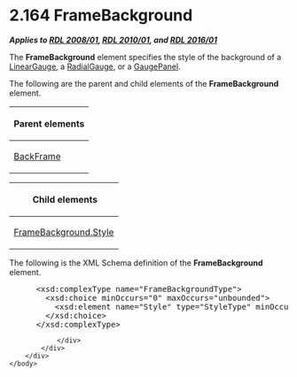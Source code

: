 <html dir="LTR" xmlns:mshelp="http://msdn.microsoft.com/mshelp" xmlns:ddue="http://ddue.schemas.microsoft.com/authoring/2003/5" xmlns:xlink="http://www.w3.org/1999/xlink" xmlns:tool="http://www.microsoft.com/tooltip">
    <head>
        <meta http-equiv="Content-Type" content="text/html; CHARSET=utf-8"></meta>
        <meta name="save" content="history"></meta>
        <title>2.164 FrameBackground</title>
        <xml>
            <mshelp:toctitle title="2.164 FrameBackground"></mshelp:toctitle>
            <mshelp:rltitle title="[MS-RDL]: FrameBackground"></mshelp:rltitle>
            <mshelp:keyword index="A" term="fcc95015-2f49-42a2-8a3d-739974b6cca0"></mshelp:keyword>
            <mshelp:attr name="DCSext.ContentType" value="open specification"></mshelp:attr>
            <mshelp:attr name="AssetID" value="fcc95015-2f49-42a2-8a3d-739974b6cca0"></mshelp:attr>
            <mshelp:attr name="TopicType" value="kbRef"></mshelp:attr>
            <mshelp:attr name="DCSext.Title" value="[MS-RDL]: FrameBackground" />
        </xml>
    </head>
    <body>
        <div id="header">
            <h1 class="heading">2.164 FrameBackground</h1>
        </div>
        <div id="mainSection">
            <div id="mainBody">
                <div id="allHistory" class="saveHistory"></div>
                <div id="sectionSection0" class="section" name="collapseableSection">
                    

<p><b><i>Applies to </i></b><a href="1e855f94-4617-47e4-b89e-0856c6cb420f.html"><b><i>RDL 2008/01</i></b></a><b><i>,
</i></b><a href="3428e690-a348-4ec7-8a6a-8efb42d2cdee.html"><b><i>RDL 2010/01</i></b></a><b><i>,
and </i></b><a href="52ce3983-2bfc-4e72-9359-42aaf5fe4509.html"><b><i>RDL 2016/01</i></b></a></p>

<p>The <b>FrameBackground</b> element specifies the style of
the background of a <a href="021b569b-07ae-462a-ac62-d3ab51f183f5.html">LinearGauge</a>,
a <a href="2e113607-ee33-4abd-9ae3-6607c10d3c8a.html">RadialGauge</a>, or a <a href="f01744d3-79fa-4f30-94bf-a1ffa6bde2ac.html">GaugePanel</a>.</p>

<p>The following are the parent and child elements of the <b>FrameBackground</b>
element.</p>

<table>
 <thead>
  <tr>
   <th>
   <p>Parent elements</p>
   </th>
  </tr>
 </thead>
 <tr>
  <td>
  <p><a href="ed20ba13-2b2e-422d-a581-b78f5ee14314.html">BackFrame</a>
  </p>
  </td>
 </tr>
</table>

<p> </p>

<table>
 <thead>
  <tr>
   <th>
   <p> Child elements</p>
   </th>
  </tr>
 </thead>
 <tr>
  <td>
  <p><a href="4734853f-1361-4391-b1e0-a4c25f59f8f3.html">FrameBackground.Style</a>
  </p>
  </td>
 </tr>
</table>

<p>The following is the XML Schema definition of the <b>FrameBackground</b>
element.           </p>

<dl>
<dd>
<div><pre> &lt;xsd:complexType name=&quot;FrameBackgroundType&quot;&gt;
   &lt;xsd:choice minOccurs=&quot;0&quot; maxOccurs=&quot;unbounded&quot;&gt;
     &lt;xsd:element name=&quot;Style&quot; type=&quot;StyleType&quot; minOccurs=&quot;0&quot; /&gt;
   &lt;/xsd:choice&gt;
 &lt;/xsd:complexType&gt;
</pre></div>
</dd></dl>


                </div>
            </div>
        </div>
    </body>
</html>
